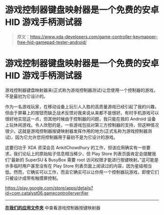 # 游戏控制器键盘映射器是一个免费的安卓 HID 游戏手柄测试器

> 原文：<https://www.xda-developers.com/game-controller-keymapper-free-hid-gamepad-tester-android/>

# 游戏控制器键盘映射器是一个免费的安卓 HID 游戏手柄测试器

游戏控制器键盘映射器来(正式称为游戏控制器测试)让您使用一个控制器的游戏，不是最初为它设计的。

作为一名游戏玩家，在移动设备上玩引人入胜的高质量游戏已经引起了我的兴趣，但由于屏幕上的按钮而缺乏战术反馈对我来说从来都不是很好。有时手机游戏可以很好地实现这一点，但其他时候由于控制器的问题，我只能在我的 Android 设备上玩休闲游戏。令人欣慰的是，一些游戏包括对第三方控制器的支持，但这种情况很少。这就是游戏控制器按键映射器发挥作用的地方(正式名称为游戏控制器测试)，因为它允许您将控制器用于最初不是为它设计的游戏。

这要归功于 XDA 资深会员 AnkitChowdhury 的工作，但该应用确实有一些要求。我们论坛上的原始帖子信息相当稀少，但 Play Store 列表页面肯定会提醒我们“最新的 SuperSU & BusyBox 需要 root 访问权限才能进行按键映射。”这可能是许多临时用户甚至没有在 Play Store 列表页面上阅读过的内容，因为星级相当低。然而，它确实可以工作，而且它确实可以让你用一个控制器玩游戏，即使它们只被设计成带有触摸屏控制。

https://play.google.com/store/apps/details?id=com.catalyst06.gamecontrollerverifier

* * *

[**在我们的应用文件夹**](https://forum.xda-developers.com/android/apps-games/app-game-controller-tester-t3102036) 中查看游戏控制器按键映射器